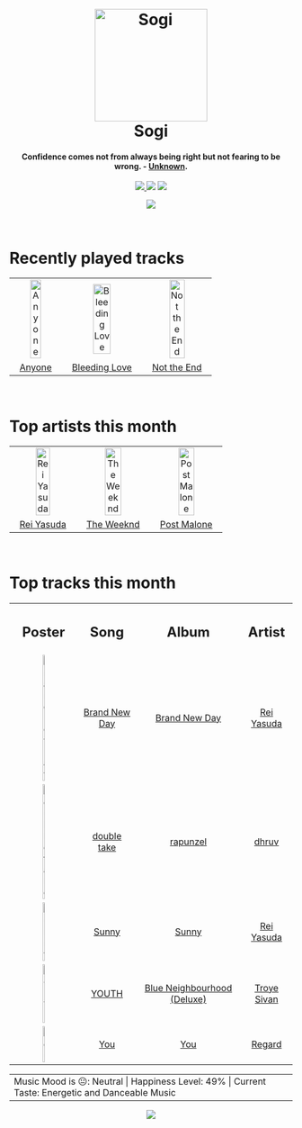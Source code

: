 <h1 align='center'>
  <br>
  <a href='https://www.youtube.com/watch?v=dQw4w9WgXcQ'><img src='https://i.ibb.co/XYSwTqV/kaguya-modified.png' alt='Sogi' width='200'></a>
  <br>
  Sogi
  <br>
</h1>

<h4 align='center'>Confidence comes not from always being right but not fearing to be wrong. - <a href='https://duckduckgo.com/?q=Unknown' target='_blank'>Unknown</a>.</h4>

<p align='center'>
  <a href='https://discord.gg/96EA7ENfV9'>
    <img src='https://img.shields.io/discord/775232281954353183?color=blue&label=Discord'>
  </a>
  <a href='https://sxoxgxi.pythonanywhere.com/'><img src='https://img.shields.io/website?down_color=red&down_message=offline&label=Blog&up_color=light%20green&up_message=online&url=https%3A%2F%2Fsxoxgxi.pythonanywhere.com'></a>
<img src='https://img.shields.io/badge/Layout-Synced-brightgreen'>
</p>
<p status, align='center'>
  <a href='https://open.spotify.com/user/317777c47jvjnq6zzzwbijw6gbmi'>
    <img src='https://img.shields.io/badge/Playing-I Loved You, What Happened?-&?style=social&logo=spotify'>
  </a>
</p status>
<!------ RECENTLY PLAYED ------>

<p recentlyplayed, float='left'>
  <br>
  <h1>Recently played tracks</h1>
  <p></p>
  <table style='width:100%'>
<tr align='center'>
<td>
<img class='artists' src='https://i.scdn.co/image/ab67616d0000b273e6f407c7f3a0ec98845e4431' alt='Anyone' style='width:50%'>
</td>
<td>
<img class='artists' src='https://i.scdn.co/image/ab67616d0000b2731a12c03676b1f8475b972eac' alt='Bleeding Love' style='width:50%'>
</td>
<td>
<img class='artists' src='https://i.scdn.co/image/ab67616d0000b273e0bed1087c400dd50e0c09ac' alt='Not the End' style='width:50%'>
</td>
</tr>
<tr align='center'>
<td>
<a href='https://open.spotify.com/track/2WnAKZefdRHxtBEkRjFOHC'>Anyone</a>
</td>
<td>
<a href='https://open.spotify.com/track/19UR10Y2LQwlUn3Fv9gVq4'>Bleeding Love</a>
</td>
<td>
<a href='https://open.spotify.com/track/0AFxxY9L92avLBXXhBZFqK'>Not the End</a>
</td>
</tr>
</table>

</p recentlyplayed>
<!------ .RECENTLY PLAYED ------>
<!------ TOP ARTISTS ------>

<p topartists, float='left'>
  <br>
  <h1>Top artists this month</h1>
  <p></p>
  <table style='width:100%'>
<tr align='center'>
<td>
<img class='artists' src='https://i.scdn.co/image/ab6761610000e5eb1b31e7422ccb01ac29fb8b79' alt='Rei Yasuda' style='width:50%'>
</td>
<td>
<img class='artists' src='https://i.scdn.co/image/ab6761610000e5eb01b9b4ec2a05d0805428acfa' alt='The Weeknd' style='width:50%'>
</td>
<td>
<img class='artists' src='https://i.scdn.co/image/ab6761610000e5eb6be070445b03e0b63147c2c1' alt='Post Malone' style='width:50%'>
</td>
</tr>
<tr align='center'>
<td>
<a href='https://open.spotify.com/artist/1diX6i4LgUKR9qMRrAeGLi' target='_blank'>Rei Yasuda</a>
</td>
<td>
<a href='https://open.spotify.com/artist/1Xyo4u8uXC1ZmMpatF05PJ' target='_blank'>The Weeknd</a>
</td>
<td>
<a href='https://open.spotify.com/artist/246dkjvS1zLTtiykXe5h60' target='_blank'>Post Malone</a>
</td>
</tr>
</table>

</p topartists>
<!------ .TOP ARTISTS ------>

<!------ TOP SONGS ------>

<p topsongs, float='left' >
  <br>
  <h1>Top tracks this month</h1>
  <p></p>
  <table style='width:100%'>
    <tr align='center'>
      <td>
      <h2>Poster</h2>
      </td>
      <td>
      <h2>Song</h2>
      </td>
      <td>
      <h2>Album</h2>
      </td>
      <td>
      <h2>Artist</h2>
      </td>
    </tr>
    <tr align='center'>
      <td><img class='artists' src='https://i.scdn.co/image/ab67616d0000b2734b102bbbe5b962a6df7b23eb' alt='Brand New Day' style='width:10%'>
      </td>
      <td>
      <a href='https://open.spotify.com/track/0EX7aOUwiavTRmYmMefCJ5'>Brand New Day</a>
      </td>
      <td>
      <a href='https://open.spotify.com/album/09mIzHx4Ol4az9I628FzEI'>Brand New Day</a>
      </td>
      <td>
      <a href='https://open.spotify.com/artist/1diX6i4LgUKR9qMRrAeGLi'>Rei Yasuda</a>
      </td>
    </tr>
    <tr align='center'>
      <td><img class='artists' src='https://i.scdn.co/image/ab67616d0000b2736f04e53cb5309f8e88286842' alt='double take' style='width:10%'>
      </td>
      <td>
      <a href='https://open.spotify.com/track/0QzuaeCEEOV40Pn7IvKEny'>double take</a>
      </td>
      <td>
      <a href='https://open.spotify.com/album/305fd6KSKY40Yjgwvm2ck6'>rapunzel</a>
      </td>
      <td>
      <a href='https://open.spotify.com/artist/70NcAr4ZtA3FAqU16iQZSb'>dhruv</a>
      </td>
    </tr>
    <tr align='center'>
      <td><img class='artists' src='https://i.scdn.co/image/ab67616d0000b27366f9e4c5b840ba1bc866ccf3' alt='Sunny' style='width:10%'>
      </td>
      <td>
      <a href='https://open.spotify.com/track/0Snq14Stek86vDCHQ8vx1X'>Sunny</a>
      </td>
      <td>
      <a href='https://open.spotify.com/album/7cIDWaRNejeVN675f4zmYS'>Sunny</a>
      </td>
      <td>
      <a href='https://open.spotify.com/artist/1diX6i4LgUKR9qMRrAeGLi'>Rei Yasuda</a>
      </td>
    </tr>
    <tr align='center'>
      <td><img class='artists' src='https://i.scdn.co/image/ab67616d0000b273cc2504583eeb105a99b54cc8' alt='YOUTH' style='width:10%'>
      </td>
      <td>
      <a href='https://open.spotify.com/track/0nhBKubnVz9yFNNprBniWz'>YOUTH</a>
      </td>
      <td>
      <a href='https://open.spotify.com/album/2mRBvhDWqm8Fj2U0F6mMY4'>Blue Neighbourhood (Deluxe)</a>
      </td>
      <td>
      <a href='https://open.spotify.com/artist/3WGpXCj9YhhfX11TToZcXP'>Troye Sivan</a>
      </td>
    </tr>
    <tr align='center'>
      <td><img class='artists' src='https://i.scdn.co/image/ab67616d0000b273a04805b9c9723c18995c4b9a' alt='You' style='width:10%'>
      </td>
      <td>
      <a href='https://open.spotify.com/track/2cc8Sw1OnCuA5bV8nqWqpE'>You</a>
      </td>
      <td>
      <a href='https://open.spotify.com/album/6cWawCk4DohREQA42eEOe1'>You</a>
      </td>
      <td>
      <a href='https://open.spotify.com/artist/4ofCBoyEiGSePFAG500xev'>Regard</a>
      </td>
    </tr>
  </table>
</p topsongs>
<table classification align='center'>
  <td>Music Mood is 😐: Neutral | Happiness Level: 49% | Current Taste: Energetic and Danceable Music</td>
</table classification>
<!------ .TOP SONGS ------>
<p align='center'>
  <img src='https://profile-counter.glitch.me/sxoxgxi/count.svg'>
</p>
